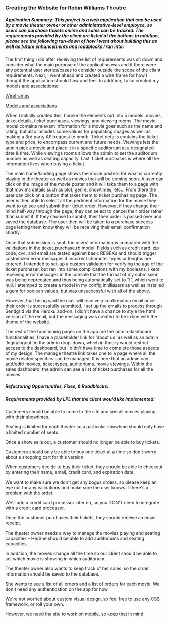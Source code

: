 ### Creating the Website for Robin Williams Theatre

##### Application Summary: This project is a web application that can be used by a movie theater owner or other administrative-level employee, so users can purchase tickets online and sales can be tracked. The requirements provided by the client are listed at the bottom. In addition, please see the following run-down of how I went about building this as well as future enhancements and roadblocks I ran into:

The first thing I did after receiving the list of requirements was sit down and consider what the main purpose of the application was and if there were any potential user stories/cases to consider outside the scope of the client requirements. Next, I went ahead and created a wire frame for how I thought the application should flow and feel. In addition, I also created my models and associations:

[Wireframes](drive.google.com/file/d/0B5ZU55Leu8RVNjBWSXVuNmVmNTg/view?usp=sharing)

[Models and associations](drive.google.com/file/d/0B5ZU55Leu8RVN192RGk4ZnplbUk/view?usp=sharing)

When I initially created this, I broke the elements out into 5 models: movies, ticket details, ticket purchases, viewings, and viewing rooms. The movie model contains relevant information for a movie goer such as the name and rating, but also includes some values for populating images as well as making a 3rd party API request to omdb. Ticket details contains the ticket type and price, to encompass current and future needs. Viewings lets the admin pick a movie and place it in a specific auditorium at a designated date & time. While viewings rooms allows the admin to set the auditorium number as well as seating capacity. Last, ticket purchases is where all the information lives when buying a ticket.

The main home/landing page shows the movie posters for what is currently playing in the theater as well as movies that will be coming soon. A user can click on the image of the movie poster and it will take them to a page with that movie's details such as plot, genre, showtimes, etc… From there the user can click on a button that takes them to ticket purchasing page. The user is then able to select all the pertinent information for the movie they want to go see and submit their ticket order. However, if they change their mind half-way through the page, they can select to cancel their order rather than submit it. If they choose to sumbit, their their order is passed over and saved the database. The user then will be taken to a purchase success page letting them know they will be receiving their email confirmation shortly.

Once that submission is sent, the users' information is compared with the validations in the ticket_purchase.rb model. Fields such as credit card, zip code, cvc, and email are tested against basic REGEXs and should trigger customized error messages if incorrect character types or lengths are entered. I intended to set-up a custom validation for verifying the age of the ticket purchaser, but ran into some complications with my booleans. I kept receiving error messages in the console that the format of my submission was being deprecated and thus being automatically set to “f”, which went to null. I attemped to create a model in my config initiliazers as well as installed a gem for boolean values, but was unsuccessful with all of the above.

However, that being said the user will receive a confirmation email once their order is successfully submitted. I set up the emails to process through Sendgrid via the Heroku add-on. I didn't have a chance to style the html version of the email, but the messaging was created to be in line with the theme of the website.

The rest of the functioning pages on the app are the admin dashboard functionalities. I have a placeholder link for 'about us' as well as an admin 'login/logout' in the admin drop-down, which in theory would restrict access to the dashboard, but I didn't have time to complete those aspects of my design. The manage theatre link takes one to a page where all the movie related specifics can be managed. It is here that an admin can add/edit/ movies, ticket types, auditoriums, movie viewings. Within the sales dashboard, the admin can see a list of ticket purchases for all the movies.

##### Refactoring Opportunities, Fixes, & Roadblocks:

##### Requirements provided by LPL that the client would like implemented:

Customers should be able to come to the site and see all movies playing with their showtimes.

Seating is limited for each theater so a particular showtime should only have a limited number of seats.

Once a show sells out, a customer should no longer be able to buy tickets.

Customers should only be able to buy one ticket at a time so don't worry about a shopping cart for this version.

When customers decide to buy their ticket, they should be able to checkout by entering their name, email, credit card, and expiration date.

We want to make sure we don't get any bogus orders, so please keep an eye out for any validations and make sure the user knows if there's a problem with the order.

We'll add a credit card processor later on, so you DON’T need to integrate with a credit card processor.

Once the customer purchases their tickets, they should receive an email receipt.

The theater owner needs a way to manage the movies playing and seating capacities – He/She should be able to add auditoriums and seating capacities.

In addition, the movies change all the time so our client should be able to set which movie is showing in which auditorium.

The theater owner also wants to keep track of her sales, so the order information should be saved to the database.

She wants to see a list of all orders and a list of orders for each movie. We don't need any authentication on the app for now.

We're not worried about custom visual design, so feel free to use any CSS framework, or roll your own.

However, we need the site to work on mobile, so keep that in mind
